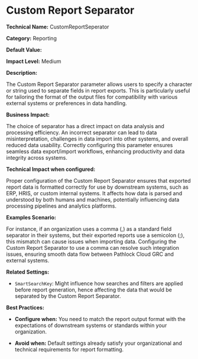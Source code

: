 # Custom Report Separator

**Technical Name:** CustomReportSeperator

**Category:** Reporting

**Default Value:** 

**Impact Level:** Medium

**Description:**

The Custom Report Separator parameter allows users to specify a character or string used to separate fields in report exports. This is particularly useful for tailoring the format of the output files for compatibility with various external systems or preferences in data handling.

**Business Impact:**

The choice of separator has a direct impact on data analysis and processing efficiency. An incorrect separator can lead to data misinterpretation, challenges in data import into other systems, and overall reduced data usability. Correctly configuring this parameter ensures seamless data export/import workflows, enhancing productivity and data integrity across systems.

**Technical Impact when configured:**

Proper configuration of the Custom Report Separator ensures that exported report data is formatted correctly for use by downstream systems, such as ERP, HRIS, or custom internal systems. It affects how data is parsed and understood by both humans and machines, potentially influencing data processing pipelines and analytics platforms.

**Examples Scenario:**

For instance, if an organization uses a comma (,) as a standard field separator in their systems, but their exported reports use a semicolon (;), this mismatch can cause issues when importing data. Configuring the Custom Report Separator to use a comma can resolve such integration issues, ensuring smooth data flow between Pathlock Cloud GRC and external systems.

**Related Settings:** 

- `SmartSearchKey`: Might influence how searches and filters are applied before report generation, hence affecting the data that would be separated by the Custom Report Separator.

**Best Practices:** 

- **Configure when:** You need to match the report output format with the expectations of downstream systems or standards within your organization.
  
- **Avoid when:** Default settings already satisfy your organizational and technical requirements for report formatting.